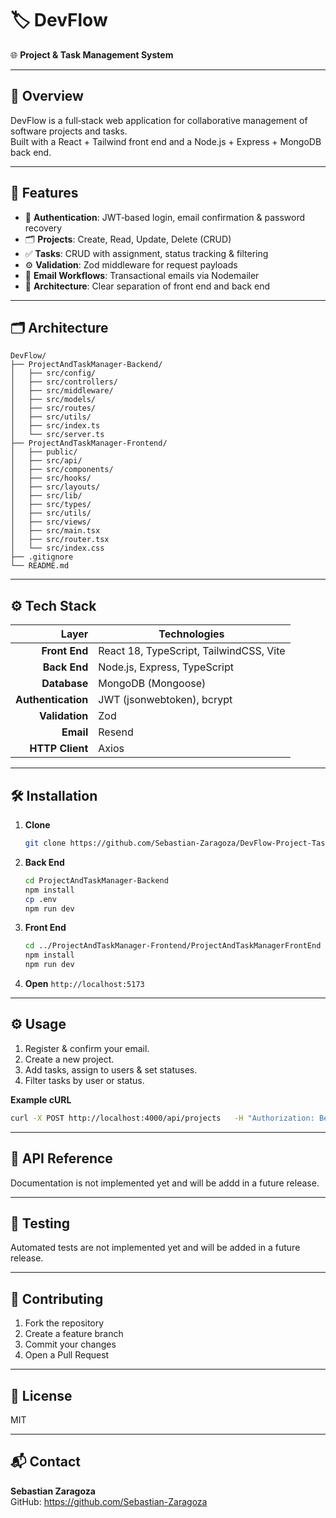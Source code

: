 # 🏷️ DevFlow

🌐 **Project & Task Management System**

---

## 📖 Overview
DevFlow is a full‑stack web application for collaborative management of software projects and tasks.  
Built with a React + Tailwind front end and a Node.js + Express + MongoDB back end.  

---

## 🚀 Features
- 🔐 **Authentication**: JWT‑based login, email confirmation & password recovery  
- 🗂️ **Projects**: Create, Read, Update, Delete (CRUD)  
- ✅ **Tasks**: CRUD with assignment, status tracking & filtering  
- ⚙️ **Validation**: Zod middleware for request payloads  
- 📧 **Email Workflows**: Transactional emails via Nodemailer  
- 🔀 **Architecture**: Clear separation of front end and back end  

---

## 🗂️ Architecture
```
DevFlow/
├── ProjectAndTaskManager-Backend/
│   ├── src/config/       
│   ├── src/controllers/   
│   ├── src/middleware/    
│   ├── src/models/       
│   ├── src/routes/        
│   ├── src/utils/       
│   ├── src/index.ts
│   └── src/server.ts
├── ProjectAndTaskManager-Frontend/
│   ├── public/           
│   ├── src/api/          
│   ├── src/components/    
│   ├── src/hooks/        
│   ├── src/layouts/      
│   ├── src/lib/          
│   ├── src/types/       
│   ├── src/utils/        
│   ├── src/views/        
│   ├── src/main.tsx
│   ├── src/router.tsx
│   └── src/index.css
├── .gitignore
└── README.md
```

---

## ⚙️ Tech Stack
| Layer            | Technologies                           |
|-----------------:|----------------------------------------|
| **Front End**    | React 18, TypeScript, TailwindCSS, Vite |
| **Back End**     | Node.js, Express, TypeScript            |
| **Database**     | MongoDB (Mongoose)                      |
| **Authentication** | JWT (jsonwebtoken), bcrypt            |
| **Validation**   | Zod                                    |
| **Email**        | Resend                                 |
| **HTTP Client**  | Axios                                  |

---

## 🛠️ Installation
1. **Clone**  
   ```bash
   git clone https://github.com/Sebastian-Zaragoza/DevFlow-Project-Task-Management.git
   ```
2. **Back End**  
   ```bash
   cd ProjectAndTaskManager-Backend
   npm install
   cp .env
   npm run dev
   ```
3. **Front End**  
   ```bash
   cd ../ProjectAndTaskManager-Frontend/ProjectAndTaskManagerFrontEnd
   npm install
   npm run dev
   ```
4. **Open** `http://localhost:5173`

---

## ⚙️ Usage
1. Register & confirm your email.  
2. Create a new project.  
3. Add tasks, assign to users & set statuses.  
4. Filter tasks by user or status.

**Example cURL**  
```bash
curl -X POST http://localhost:4000/api/projects   -H "Authorization: Bearer <YOUR_TOKEN>"   -H "Content-Type: application/json"   -d '{"name":"Project","description":"Descrption"}'
```

---

## 📄 API Reference
Documentation is not implemented yet and will be addd in a future release. 

---

## 🧪 Testing
Automated tests are not implemented yet and will be added in a future release.  

---

## 🤝 Contributing
1. Fork the repository  
2. Create a feature branch  
3. Commit your changes  
4. Open a Pull Request  

---

## 📄 License
MIT

---

## 📬 Contact
**Sebastian Zaragoza**  
GitHub: https://github.com/Sebastian-Zaragoza  
